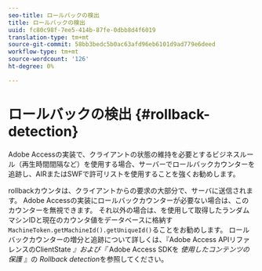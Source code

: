 ```yaml
---
seo-title: ロールバックの検出
title: ロールバックの検出
uuid: fc80c98f-7ee5-414b-87fe-0dbb8d4f6019
translation-type: tm+mt
source-git-commit: 58bb3bedc5b0ac63afd96eb6101d9ad779e6deed
workflow-type: tm+mt
source-wordcount: '126'
ht-degree: 0%

---
```



# ロールバックの検出 {#rollback-detection}

Adobe Accessの実装で、クライアントの状態の維持を必要とするビジネスルール（再生時間間隔など）を使用する場合、サーバーでロールバックカウンターを追跡し、AIRまたはSWFで許可リストを使用することを強くお勧めします。

rollbackカウンタは、クライアントからの要求の大部分で、サーバに送信されます。 Adobe Accessの実装にロールバックカウンターが必要ない場合は、このカウンターを無視できます。 それ以外の場合は、を使用して取得したランダムマシンIDと現在のカウンタ値をデータベースに格納す `MachineToken.getMachineId().getUniqueId()`ることをお勧めします。 ロールバックカウンターの増分と追跡について詳しくは、『Adobe Access APIリファレンスのClientState *』および『* Adobe Access SDKを *使用したコンテンツの保護* 』の *Rollback detection*&#x200B;を参照してください。
